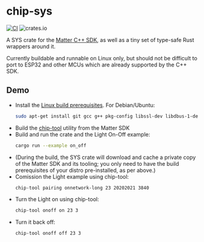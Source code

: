 # chip-sys

[![CI](https://github.com/ivmarkov/chip-sys/actions/workflows/ci.yml/badge.svg)](https://github.com/ivmarkov/chip-sys/actions/workflows/ci.yml)
![crates.io](https://img.shields.io/crates/v/chip-sys.svg)

A SYS crate for the [Matter C++ SDK](https://github.com/project-chip/connectedhomeip), as well as a tiny set of type-safe Rust wrappers around it.

Currently buildable and runnable on Linux only, but should not be difficult to port to ESP32 and other MCUs which are already supported by the C++ SDK.

## Demo
* Install the [Linux build prerequisites](https://github.com/project-chip/connectedhomeip/blob/master/docs/guides/BUILDING.md#installing-prerequisites-on-linux). For Debian/Ubuntu:
  ```sh
  sudo apt-get install git gcc g++ pkg-config libssl-dev libdbus-1-dev libglib2.0-dev libavahi-client-dev ninja-build python3-venv python3-dev python3-pip unzip libgirepository1.0-dev libcairo2-dev libreadline-dev
  ```
* Build the [chip-tool](https://github.com/project-chip/connectedhomeip/tree/master/examples/chip-tool) utility from the Matter SDK
* Build and run the crate and the Light On-Off example: 
  ```sh
  cargo run --example on_off
  ```
* (During the build, the SYS crate will download and cache a private copy of the Matter SDK and its tooling; you only need to have the build prerequisites of your distro pre-installed, as per above.)
* Comission the Light example using chip-tool: 
  ```sh
  chip-tool pairing onnetwork-long 23 20202021 3840
  ```
* Turn the Light on using chip-tool: 
  ```sh
  chip-tool onoff on 23 3
  ```
* Turn it back off: 
  ```sh
  chip-tool onoff off 23 3
  ```
